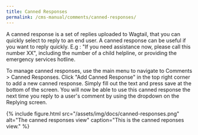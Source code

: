 ```yaml
---
title: Canned Responses
permalink: /cms-manual/comments/canned-responses/
---
```


A canned response is a set of replies uploaded to Wagtail, that you can quickly select to reply to an end user. A canned response can be useful if you want to reply quickly. E.g : "If you need assistance now, please call this number XX", including the number of a child helpline, or providing the emergency services hotline.

To manage canned responses, use the main menu to navigate to Comments > Canned Responses. Click "Add Canned Response" in the top right corner to add a new canned response. Simply fill out the text and press save at the bottom of the screen. You will now be able to use this canned response the next time you reply to a user's comment by using the dropdown on the Replying screen.

{% include figure.html src="/assets/img/docs/canned-responses.png" alt="The canned responses view" caption="This is the canned reponses view." %}
